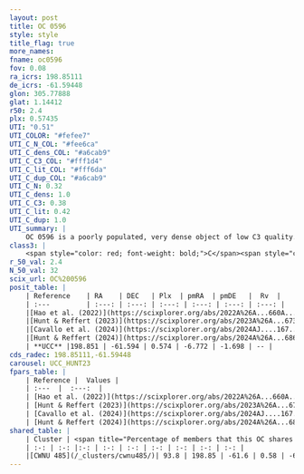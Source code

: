```yaml
---
layout: post
title: OC 0596
style: style
title_flag: true
more_names: 
fname: oc0596
fov: 0.08
ra_icrs: 198.85111
de_icrs: -61.59448
glon: 305.77888
glat: 1.14412
r50: 2.4
plx: 0.57435
UTI: "0.51"
UTI_COLOR: "#fefee7"
UTI_C_N_COL: "#fee6ca"
UTI_C_dens_COL: "#a6cab9"
UTI_C_C3_COL: "#fff1d4"
UTI_C_lit_COL: "#fff6da"
UTI_C_dup_COL: "#a6cab9"
UTI_C_N: 0.32
UTI_C_dens: 1.0
UTI_C_C3: 0.38
UTI_C_lit: 0.42
UTI_C_dup: 1.0
UTI_summary: |
    OC 0596 is a poorly populated, very dense object of low C3 quality. It was recently reported in the literature. This object shares a large percentage of members with a later reported entry.
class3: |
    <span style="color: red; font-weight: bold;">C</span><span style="color: #FFC300; font-weight: bold;">B</span>
r_50_val: 2.4
N_50_val: 32
scix_url: OC%200596
posit_table: |
    | Reference    | RA    | DEC   | Plx  | pmRA  | pmDE   |  Rv  |
    | :---         | :---: | :---: | :---: | :---: | :---: | :---: |
    |[Hao et al. (2022)](https://scixplorer.org/abs/2022A%26A...660A...4H) | 198.856 | -61.592 | 0.576 | -6.805 | -1.67 | -- |
    |[Hunt & Reffert (2023)](https://scixplorer.org/abs/2023A%26A...673A.114H) | 198.852 | -61.594 | 0.564 | -6.784 | -1.672 | -- |
    |[Cavallo et al. (2024)](https://scixplorer.org/abs/2024AJ....167...12C) | 198.851 | -61.595 | 0.568 | -- | -- | -- |
    |[Hunt & Reffert (2024)](https://scixplorer.org/abs/2024A%26A...686A..42H) | 198.852 | -61.594 | 0.564 | -6.784 | -1.672 | -- |
    | **UCC** |198.851 | -61.594 | 0.574 | -6.772 | -1.698 | -- | 
cds_radec: 198.85111,-61.59448
carousel: UCC_HUNT23
fpars_table: |
    | Reference |  Values |
    | :---  |  :---:  |
    | [Hao et al. (2022)](https://scixplorer.org/abs/2022A%26A...660A...4H) | `AG=3.52, age=8.6, Z=0.028` |
    | [Hunt & Reffert (2023)](https://scixplorer.org/abs/2023A%26A...673A.114H) | `AV50=1.784, diffAV50=1.989, MOD50=11.044, logAge50=8.513` |
    | [Cavallo et al. (2024)](https://scixplorer.org/abs/2024AJ....167...12C) | `AV50=2.53, dMod50=11.17, logAge50=8.25, [Fe/H]50=0.03` |
    | [Hunt & Reffert (2024)](https://scixplorer.org/abs/2024A%26A...686A..42H) | `MassJ=232.608` |
shared_table: |
    | Cluster | <span title="Percentage of members that this OC shares with the ones listed">%</span>   | RA   | DEC   | Plx   | pmRA  | pmDE  | Rv | UTI |
    | :-: | :-: |:-: | :-: | :-: | :-: | :-: | :-: | :-: |
    |[CWNU 485](/_clusters/cwnu485/)| 93.8 | 198.85 | -61.6 | 0.58 | -6.77 | -1.7 | -- |0.01 |
---
```

